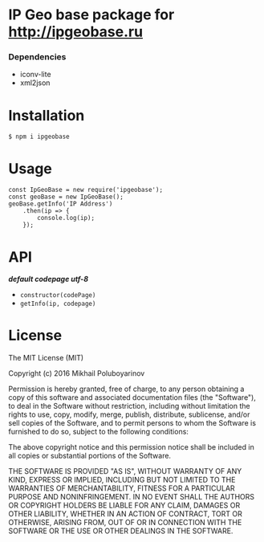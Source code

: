 # IP Geo base package for http://ipgeobase.ru

### Dependencies
* iconv-lite
* xml2json

# Installation
`$ npm i ipgeobase`

# Usage
```
const IpGeoBase = new require('ipgeobase');
const geoBase = new IpGeoBase();
geoBase.getInfo('IP Address')
    .then(ip => {
        console.log(ip);
    });
```

# API
***default codepage utf-8***
* `constructor(codePage)`
* `getInfo(ip, codepage)`


# License

The MIT License (MIT)

Copyright (c) 2016 Mikhail Poluboyarinov

Permission is hereby granted, free of charge, to any person obtaining a copy
of this software and associated documentation files (the "Software"), to deal
in the Software without restriction, including without limitation the rights
to use, copy, modify, merge, publish, distribute, sublicense, and/or sell
copies of the Software, and to permit persons to whom the Software is
furnished to do so, subject to the following conditions:

The above copyright notice and this permission notice shall be included in all
copies or substantial portions of the Software.

THE SOFTWARE IS PROVIDED "AS IS", WITHOUT WARRANTY OF ANY KIND, EXPRESS OR
IMPLIED, INCLUDING BUT NOT LIMITED TO THE WARRANTIES OF MERCHANTABILITY,
FITNESS FOR A PARTICULAR PURPOSE AND NONINFRINGEMENT. IN NO EVENT SHALL THE
AUTHORS OR COPYRIGHT HOLDERS BE LIABLE FOR ANY CLAIM, DAMAGES OR OTHER
LIABILITY, WHETHER IN AN ACTION OF CONTRACT, TORT OR OTHERWISE, ARISING FROM,
OUT OF OR IN CONNECTION WITH THE SOFTWARE OR THE USE OR OTHER DEALINGS IN THE
SOFTWARE.
